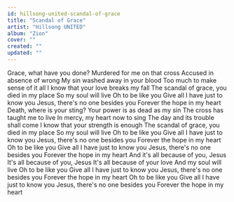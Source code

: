 ```yaml
---
id: hillsong-united-scandal-of-grace
title: "Scandal of Grace"
artist: "Hillsong UNITED"
album: "Zion"
cover: ""
created: ""
updated: ""
---
```


Grace, what have you done?
Murdered for me on that cross
Accused in absence of wrong
My sin washed away in your blood
Too much to make sense of it all
I know that your love breaks my fall
The scandal of grace, you died in my place
So my soul will live
Oh to be like you
Give all I have just to know you
Jesus, there's no one besides you
Forever the hope in my heart
Death, where is your sting?
Your power is as dead as my sin
The cross has taught me to live
In mercy, my heart now to sing
The day and its trouble shall come
I know that your strength is enough
The scandal of grace, you died in my place
So my soul will live
Oh to be like you
Give all I have just to know you
Jesus, there's no one besides you
Forever the hope in my heart
Oh to be like you
Give all I have just to know you
Jesus, there's no one besides you
Forever the hope in my heart
And it's all because of you, Jesus
It's all because of you, Jesus
It's all because of your love
And my soul will live
Oh to be like you
Give all I have just to know you
Jesus, there's no one besides you
Forever the hope in my heart
Oh to be like you
Give all I have just to know you
Jesus, there's no one besides you
Forever the hope in my heart